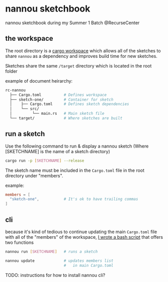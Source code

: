 # nannou sketchbook

nannou sketchbook during my Summer 1 Batch @RecurseCenter

## the workspace

The root directory is a [cargo workspace](https://doc.rust-lang.org/book/ch14-03-cargo-workspaces.html)
which allows all of the sketches to share `nannou` as a dependency and
improves build time for new sketches.

Sketches share the same `/target` directory which is located in the root
folder

example of document heirarchy:
```bash
rc-nannou
  ├── Cargo.toml          # Defines workspace
  ├── sketch-one/         # Container for sketch
  │    ├── Cargo.toml     # Defines sketch dependencies
  │    └── src/
  │         └── main.rs   # Main sketch file
  └── target/             # Where sketches are built
```

## run a sketch
Use the following command to run & display a nannou sketch (Where
  [SKETCHNAME] is the name of a sketch directory)

```bash
cargo run -p [SKETCHNAME] --release
```

The sketch name must be included in the `Cargo.toml` file
in the root directory under "members".

example:
```toml
members = [
  "sketch-one",           # It's ok to have trailing commas
]
```

## cli

because it's kind of tedious to continue updating the main
`Cargo.toml` file with all of the "members" of the workspace,
[I wrote a bash script](https://github.com/zachkrall/dotfiles/blob/zkmbp/bin/nannou)
that offers two functions

```bash
nannou run [SKETCHNAME]   # runs a sketch
```

```bash
nannou update             # updates members list
                          #   in main Cargo.toml
```


TODO: instructions for how to install nannou cli?
